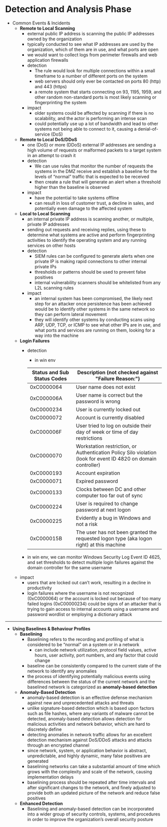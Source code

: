 # Detection and Analysis Phase

* Common Events & Incidents
  * **Remote to Local Scanning**
    * external public IP address is scanning the public IP addresses owned by the organization
    * typically conducted to see what IP addresses are used by the organization, which of them are in use, and what ports are open
    * we would want to collect logs from perimeter firewalls and web application firewalls
    * detection
      * The rule would look for multiple connections within a small timeframe to a number of different ports on the system
      * web servers should only ever be contacted on ports 80 (http) and 443 (https)
      * a remote system that starts connecting on 93, 1195, 1959, and other random non-standard ports is most likely scanning or fingerprinting the system
    * impact
      * older systems could be affected by scanning if there is no scalability, and the actor is performing an intense scan
      * could potentially use up a lot of bandwidth and lead to other systems not being able to connect to it, causing a denial-of-service (DoS)
  * **Remote to Local DoS/DDoS**
    * one (DoS) or more (DDoS) external IP addresses are sending a high volume of requests or malformed packets to a target system in an attempt to crash it
    * detection
      * We can use rules that monitor the number of requests the systems in the DMZ receive and establish a baseline for the levels of “normal” traffic that is expected to be received
      * then create a rule that will generate an alert when a threshold higher than the baseline is observed
    * impact
      * have the potential to take systems offline
      * can result in loss of customer trust, a decline in sales, and potentially even damage to the affected system
  * **Local to Local Scanning**
    * an internal private IP address is scanning another, or multiple, private IP addresses
    * sending out requests and receiving replies, using these to determine what systems are active and perform fingerprinting activities to identify the operating system and any running services on other hosts
    * detection
      * SIEM rules can be configured to generate alerts when one private IP is making rapid connections to other internal private IPs
      * thresholds or patterns should be used to prevent false positives
      * internal vulnerability scanners should be whitelisted from any L2L scanning rules
    * impact
      * an internal system has been compromised, the likely next step for an attacker once persistence has been achieved would be to identify other systems in the same network so they can perform lateral movement
      * they will identify other systems by conducting scans using ARP, UDP, TCP, or ICMP to see what other IPs are in use, and what ports and services are running on them, looking for a way into the machine
  * **Login Failures**
    * detection
      * in win env

      | Status and Sub Status Codes | Description (not checked against "Failure Reason:")                                               |
      |-----------------------------|---------------------------------------------------------------------------------------------------|
      | 0xC0000064                  | User name does not exist                                                                         |
      | 0xC000006A                  | User name is correct but the password is wrong                                                  |
      | 0xC0000234                  | User is currently locked out                                                                    |
      | 0xC0000072                  | Account is currently disabled                                                                   |
      | 0xC000006F                  | User tried to log on outside their day of week or time of day restrictions                      |
      | 0xC0000070                  | Workstation restriction, or Authentication Policy Silo violation (look for event ID 4820 on domain controller) |
      | 0xC0000193                  | Account expiration                                                                              |
      | 0xC0000071                  | Expired password                                                                                |
      | 0xC0000133                  | Clocks between DC and other computer too far out of sync                                        |
      | 0xC0000224                  | User is required to change password at next logon                                               |
      | 0xC0000225                  | Evidently a bug in Windows and not a risk                                                       |
      | 0xC000015B                  | The user has not been granted the requested logon type (aka logon right) at this machine        |

    * in win env, we can monitor Windows Security Log Event ID 4625, and set thresholds to detect multiple login failures against the domain controller for the same username
  * impact
    * users that are locked out can’t work, resulting in a decline in productivity
    * login failures where the username is not recognized (0xC0000064) or the account is locked out because of too many failed logins (0xC00000234) could be signs of an attacker that is trying to gain access to internal accounts using a username and password wordlist or employing a dictionary attack

---

* **Using Baselines & Behaviour Profiles**
  * **Baselining**
    * Baselining refers to the recording and profiling of what is considered to be “normal” on a system or in a network
      * can include network utilization, protocol field values, active hours, user activity, port numbers, and any factor that could change
    * baseline can be consistently compared to the current state of the network to identify any anomalies
    * the process of identifying potentially malicious events using differences between the status of the current network and the baselined network is categorized as **anomaly-based detection**
  * **Anomaly-Based Detection**
    * anomaly-based detection is an effective defense mechanism against new and unprecedented attacks and threats
    * unlike signature-based detection which is based upon factors such as file hashes, where any variants of malware cannot be detected, anomaly-based detection allows detection for malicious activities and network behavior, which are hard to discretely define
    * detecting anomalies in network traffic allows for an excellent detection mechanism against DoS/DDoS attacks and attacks through an encrypted channel
    * since network, system, or application behavior is abstract, unpredictable, and highly dynamic, many false positives are generated
    * baselining networks can take a substantial amount of time which grows with the complexity and scale of the network, causing implementation delays
    * baselining process should be repeated after time intervals and after significant changes to the network, and finely adjusted to provide both an updated picture of the network and reduce false positives
  * **Enhanced Detection**
    * Baselining and anomaly-based detection can be incorporated into a wider group of security controls, systems, and procedures in order to improve the organization’s overall security posture